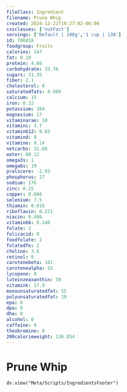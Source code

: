 ```yaml
---
fileClass: Ingredient
filename: Prune Whip
created: 2024-12-21T19:27:02-06:00
cssclasses: ['nutFact']
servings: ['Default | 100g','1 cup | 130']
id: 786818
foodgroup: Fruits
calories: 147
fat: 0.19
protein: 4.66
carbohydrate: 33.76
sugars: 31.35
fiber: 2.1
cholesterol: 0
saturatedfats: 0.009
calcium: 15
iron: 0.32
potassium: 264
magnesium: 17
vitaminarae: 10
vitaminc: 3.7
vitaminb12: 0.03
vitamind: 0
vitamine: 0.14
netcarbs: 31.66
water: 60.12
omega3s: 1
omega6s: 19
pralscore: -2.93
phosphorus: 27
sodium: 176
zinc: 0.15
copper: 0.086
selenium: 7.5
thiamin: 0.016
riboflavin: 0.221
niacin: 0.486
vitaminb6: 0.146
folate: 2
folicacid: 0
foodfolate: 2
folatedfe: 2
choline: 3.6
retinol: 0
carotenebeta: 101
carotenealpha: 15
lycopene: 0
luteinzeaxanthin: 39
vitamink: 17.9
monounsaturatedfat: 55
polyunsaturatedfat: 19
epa: 0
dpa: 0
dha: 0
alcohol: 0
caffeine: 0
theobromine: 0
200calorieweight: 136.054
---
```


# Prune Whip

```dataviewjs
dv.view("Meta/Scripts/IngredientsFooter")
```